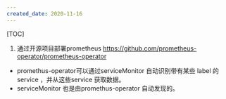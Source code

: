 ```yaml
---
created_date: 2020-11-16
---
```


[TOC]

1. 通过开源项目部署prometheus
   https://github.com/prometheus-operator/prometheus-operator

- promethus-operator可以通过serviceMonitor 自动识别带有某些 label 的service ，并从这些service 获取数据。
- serviceMonitor 也是由promethus-operator 自动发现的。
